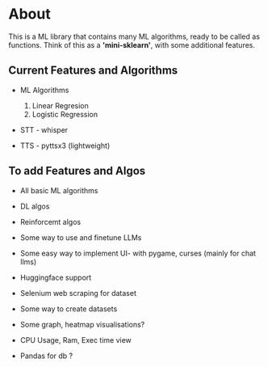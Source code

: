 # About
This is a ML library that contains many ML algorithms, ready to be called as functions. Think of this as a **'mini-sklearn'**, with some additional features.

## Current Features and Algorithms

 - ML Algorithms
    1. Linear Regresion
    2. Logistic Regression
    
 - STT - whisper  
 - TTS - pyttsx3 (lightweight)



## To add Features and Algos
 - All basic ML algorithms
 - DL algos
 - Reinforcemt algos
 - Some way to use and finetune LLMs

 - Some easy way to implement UI- with pygame, curses (mainly for chat llms)
 - Huggingface support
 - Selenium web scraping for dataset
 - Some way to create datasets
 - Some graph, heatmap visualisations?
 - CPU Usage, Ram, Exec time view
 - Pandas for db ?